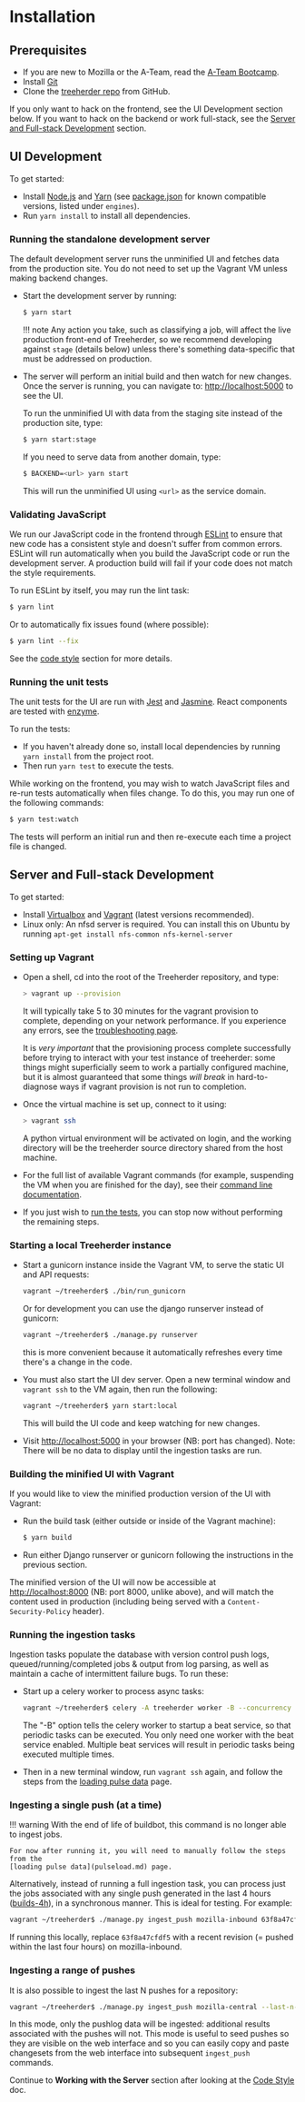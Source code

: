 # Installation

## Prerequisites

- If you are new to Mozilla or the A-Team, read the [A-Team Bootcamp].
- Install [Git]
- Clone the [treeherder repo] from GitHub.

If you only want to hack on the frontend, see the UI Development section below. If you want to hack on the backend or work full-stack, see the [Server and Full-stack Development](#server-and-full-stack-development) section.

## UI Development

To get started:

- Install [Node.js] and [Yarn] (see [package.json] for known compatible versions, listed under `engines`).
- Run `yarn install` to install all dependencies.

### Running the standalone development server

The default development server runs the unminified UI and fetches data from the
production site. You do not need to set up the Vagrant VM unless making backend changes.

- Start the development server by running:

  ```bash
  $ yarn start
  ```

  <!-- prettier-ignore -->
  !!! note
      Any action you take, such as classifying a job, will affect the live production
      front-end of Treeherder, so we recommend developing against `stage` (details below)
      unless there's something data-specific that must be addressed on production.

- The server will perform an initial build and then watch for new changes. Once the server is running, you can navigate to: <http://localhost:5000> to see the UI.

  To run the unminified UI with data from the staging site instead of the production site, type:

  ```bash
  $ yarn start:stage
  ```

  If you need to serve data from another domain, type:

  ```bash
  $ BACKEND=<url> yarn start
  ```

  This will run the unminified UI using `<url>` as the service domain.

### Validating JavaScript

We run our JavaScript code in the frontend through [ESLint] to ensure
that new code has a consistent style and doesn't suffer from common
errors. ESLint will run automatically when you build the JavaScript code
or run the development server. A production build will fail if your code
does not match the style requirements.

To run ESLint by itself, you may run the lint task:

```bash
$ yarn lint
```

Or to automatically fix issues found (where possible):

```bash
$ yarn lint --fix
```

See the [code style](code_style.md#ui) section for more details.

### Running the unit tests

The unit tests for the UI are run with [Jest] and [Jasmine]. React components are tested with [enzyme].

To run the tests:

- If you haven't already done so, install local dependencies by running `yarn install` from the project root.
- Then run `yarn test` to execute the tests.

While working on the frontend, you may wish to watch JavaScript files and re-run tests
automatically when files change. To do this, you may run one of the following commands:

```bash
$ yarn test:watch
```

The tests will perform an initial run and then re-execute each time a project file is changed.

## Server and Full-stack Development

To get started:

- Install [Virtualbox] and [Vagrant] (latest versions recommended).
- Linux only: An nfsd server is required. You can install this on Ubuntu by running `apt-get install nfs-common nfs-kernel-server`

### Setting up Vagrant

- Open a shell, cd into the root of the Treeherder repository, and type:

  ```bash
  > vagrant up --provision
  ```

  It will typically take 5 to 30 minutes for the vagrant provision to
  complete, depending on your network performance. If you experience
  any errors, see the [troubleshooting page](troubleshooting.md).

  It is _very important_ that the provisioning process complete successfully before
  trying to interact with your test instance of treeherder: some things might
  superficially seem to work a partially configured machine, but
  it is almost guaranteed that some things _will break_ in
  hard-to-diagnose ways if vagrant provision is not run to completion.

- Once the virtual machine is set up, connect to it using:

  ```bash
  > vagrant ssh
  ```

  A python virtual environment will be activated on login, and the working directory will be the treeherder source directory shared from the host machine.

- For the full list of available Vagrant commands (for example, suspending the VM when you are finished for the day),
  see their [command line documentation](https://www.vagrantup.com/docs/cli/).

- If you just wish to [run the tests](common_tasks.md#running-the-tests),
  you can stop now without performing the remaining steps.

### Starting a local Treeherder instance

- Start a gunicorn instance inside the Vagrant VM, to serve the static UI and API requests:

  ```bash
  vagrant ~/treeherder$ ./bin/run_gunicorn
  ```

  Or for development you can use the django runserver instead of gunicorn:

  ```bash
  vagrant ~/treeherder$ ./manage.py runserver
  ```

  this is more convenient because it automatically refreshes every time there's a change in the code.

- You must also start the UI dev server. Open a new terminal window and `vagrant ssh` to
  the VM again, then run the following:

  ```bash
  vagrant ~/treeherder$ yarn start:local
  ```

  This will build the UI code and keep watching for new changes.

- Visit <http://localhost:5000> in your browser (NB: port has changed). Note: There will be no data to display until the ingestion tasks are run.

### Building the minified UI with Vagrant

If you would like to view the minified production version of the UI with Vagrant:

- Run the build task (either outside or inside of the Vagrant machine):

  ```bash
  $ yarn build
  ```

- Run either Django runserver or gunicorn following the instructions in the previous section.

The minified version of the UI will now be accessible at <http://localhost:8000>
(NB: port 8000, unlike above), and will match the content used in production
(including being served with a `Content-Security-Policy` header).

### Running the ingestion tasks

Ingestion tasks populate the database with version control push logs, queued/running/completed jobs & output from log parsing, as well as maintain a cache of intermittent failure bugs. To run these:

- Start up a celery worker to process async tasks:

  ```bash
  vagrant ~/treeherder$ celery -A treeherder worker -B --concurrency 5
  ```

  The "-B" option tells the celery worker to startup a beat service, so that periodic tasks can be executed.
  You only need one worker with the beat service enabled. Multiple beat services will result in periodic tasks being executed multiple times.

- Then in a new terminal window, run `vagrant ssh` again, and follow the steps from the [loading pulse data](pulseload.md) page.

### Ingesting a single push (at a time)

<!-- prettier-ignore -->
!!! warning
    With the end of life of buildbot, this command is no longer able to ingest jobs.

    For now after running it, you will need to manually follow the steps from the
    [loading pulse data](pulseload.md) page.

Alternatively, instead of running a full ingestion task, you can process just
the jobs associated with any single push generated in the last 4 hours
([builds-4h]), in a synchronous manner. This is ideal for testing. For example:

[builds-4h]: http://builddata.pub.build.mozilla.org/buildjson/

```bash
vagrant ~/treeherder$ ./manage.py ingest_push mozilla-inbound 63f8a47cfdf5
```

If running this locally, replace `63f8a47cfdf5` with a recent revision (= pushed within
the last four hours) on mozilla-inbound.

### Ingesting a range of pushes

It is also possible to ingest the last N pushes for a repository:

```bash
vagrant ~/treeherder$ ./manage.py ingest_push mozilla-central --last-n-pushes 100
```

In this mode, only the pushlog data will be ingested: additional results
associated with the pushes will not. This mode is useful to seed pushes so
they are visible on the web interface and so you can easily copy and paste
changesets from the web interface into subsequent `ingest_push` commands.

Continue to **Working with the Server** section after looking at the [Code Style](code_style.md) doc.

[a-team bootcamp]: https://ateam-bootcamp.readthedocs.io
[git]: https://git-scm.com
[vagrant]: https://www.vagrantup.com
[virtualbox]: https://www.virtualbox.org
[treeherder repo]: https://github.com/mozilla/treeherder
[jest]: https://jestjs.io/docs/en/tutorial-react
[node.js]: https://nodejs.org/en/download/current/
[yarn]: https://yarnpkg.com/en/docs/install
[package.json]: https://github.com/mozilla/treeherder/blob/master/package.json
[eslint]: https://eslint.org
[jasmine]: https://jasmine.github.io/
[enzyme]: http://airbnb.io/enzyme/
